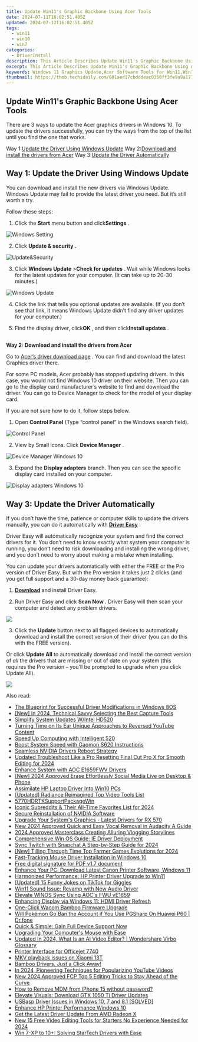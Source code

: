 ```yaml
---
title: Update Win11's Graphic Backbone Using Acer Tools
date: 2024-07-11T16:02:51.405Z
updated: 2024-07-12T16:02:51.405Z
tags:
  - win11
  - win10
  - win7
categories:
  - DriverInstall
description: This Article Describes Update Win11's Graphic Backbone Using Acer Tools
excerpt: This Article Describes Update Win11's Graphic Backbone Using Acer Tools
keywords: Windows 11 Graphics Update,Acer Software Tools for Win11,Win11 Visual Backbone Enhancement,Upgrade PC Graphics Performance,Acer Graphic Optimization Guide,Best Tools to Improve Win11 Graphics,Win11 Graphics Update Tutorial
thumbnail: https://thmb.techidaily.com/681aed17cbdddeac0350ff3fe9a9a1770d531416a3cf82559b42c4110e5fe7f0.jpg
---
```


## Update Win11's Graphic Backbone Using Acer Tools

 There are 3 ways to update the Acer graphics drivers in Windows 10\. To update the drivers successfully, you can try the ways from the top of the list until you find the one that works.

 Way 1:[Update the Driver Using Windows Update](#way1)
 Way 2:[Download and install the drivers from Acer](#way2)
 Way 3:[Update the Driver Automatically](#way3)

## **Way 1: Update the Driver Using Windows Update**

 You can download and install the new drivers via Windows Update. Windows Update may fail to provide the latest driver you need. But it’s still worth a try.

 Follow these steps:  

 1) Click the **Start** menu button and click**Settings** .  

![Windows Setting](https://images.drivereasy.com/wp-content/uploads/2016/04/img_57106435a7634.png)

 2) Click **Update & security**   **.**

![Update&Security](https://images.drivereasy.com/wp-content/uploads/2016/08/img_57a95a1074c91.png)

 3) Click **Windows Update** \>**Check for updates** . Wait while Windows looks for the latest updates for your computer. (It can take up to 20-30 minutes.)

![Windows Update](https://images.drivereasy.com/wp-content/uploads/2016/08/img_57a95a2b53895.png)

 4) Click the link that tells you optional updates are available. (If you don’t see that link, it means Windows Update didn’t find any driver updates for your computer.)  
  
 5) Find the display driver, click**OK** , and then click**Install updates** .

##
  
**Way 2: Download and install the drivers from Acer**

 Go to [Acer’s driver download page](http://www.acer.com/ac/en/US/content/drivers) . You can find and download the latest Graphics driver there.
  
 For some PC models, Acer probably has stopped updating drivers. In this case, you would not find Windows 10 driver on their website. Then you can go to the display card manufacturer’s website to find and download the driver. You can go to Device Manager to check for the model of your display card.
  
 If you are not sure how to do it, follow steps below.  
  
 1) Open **Control Panel** (Type “control panel” in the Windows search field).

![Control Panel](https://images.drivereasy.com/wp-content/uploads/2016/04/img_5710616d048c1.png)

 2) View by Small icons. Click **Device Manager** .  
  
![Device Manager Windows 10](https://images.drivereasy.com/wp-content/uploads/2016/04/img_571061b786d94.png)
  
 3) Expand the **Display adapters** branch. Then you can see the specific display card installed on your computer.  

![Display adapters Windows 10](https://images.drivereasy.com/wp-content/uploads/2016/08/img_57a97af6b272a.jpg)
  
## **Way 3: Update the Driver Automatically**

 If you don’t have the time, patience or computer skills to update the drivers manually, you can do it automatically with **[Driver Easy](https://tools.techidaily.com/drivereasy/download/)**  .

 Driver Easy will automatically recognize your system and find the correct drivers for it. You don’t need to know exactly what system your computer is running, you don’t need to risk downloading and installing the wrong driver, and you don’t need to worry about making a mistake when installing.

 You can update your drivers automatically with either the FREE or the Pro version of Driver Easy. But with the Pro version it takes just 2 clicks (and you get full support and a 30-day money back guarantee):

 1) **[Download](https://tools.techidaily.com/drivereasy/download/)**   and install Driver Easy.

 2) Run Driver Easy and click **Scan Now** . Driver Easy will then scan your computer and detect any problem drivers.

![](https://images.drivereasy.com/wp-content/uploads/2017/09/img_59c8a7b13f6c9.jpg)

 3) Click the **Update** button next to all flagged devices to automatically download and install the correct version of their driver (you can do this with the FREE version).

 Or click **Update All**  to automatically download and install the correct version of _all_   the drivers that are missing or out of date on your system (this requires the Pro version – you’ll be prompted to upgrade when you click Update All).

![](https://images.drivereasy.com/wp-content/uploads/2017/09/img_59c8a7bb0bf63.jpg)

<ins class="adsbygoogle"
     style="display:block"
     data-ad-format="autorelaxed"
     data-ad-client="ca-pub-7571918770474297"
     data-ad-slot="1223367746"></ins>



<ins class="adsbygoogle"
     style="display:block"
     data-ad-client="ca-pub-7571918770474297"
     data-ad-slot="8358498916"
     data-ad-format="auto"
     data-full-width-responsive="true"></ins>



<span class="atpl-alsoreadstyle">Also read:</span>
<div><ul>
<li><a href="https://driver-install.techidaily.com/the-blueprint-for-successful-driver-modifications-in-windows-8os/"><u>The Blueprint for Successful Driver Modifications in Windows 8OS</u></a></li>
<li><a href="https://screen-video-capture.techidaily.com/new-in-2024-technical-savvy-selecting-the-best-capture-tools/"><u>[New] In 2024, Technical Savvy  Selecting the Best Capture Tools</u></a></li>
<li><a href="https://driver-install.techidaily.com/simplify-system-updates-wintel-hd520/"><u>Simplify System Updates W/Intel HD520</u></a></li>
<li><a href="https://youtube-videos.techidaily.com/turning-time-on-its-ear-unique-approaches-to-reversed-youtube-content/"><u>Turning Time on Its Ear  Unique Approaches to Reversed YouTube Content</u></a></li>
<li><a href="https://driver-install.techidaily.com/speed-up-computing-with-intelligent-520/"><u>Speed Up Computing with Intelligent 520</u></a></li>
<li><a href="https://driver-install.techidaily.com/boost-system-speed-with-gaomon-s620-instructions/"><u>Boost System Speed with Gaomon S620 Instructions</u></a></li>
<li><a href="https://driver-install.techidaily.com/seamless-nvidia-drivers-reboot-strategy/"><u>Seamless NVIDIA Drivers Reboot Strategy</u></a></li>
<li><a href="https://video-ai-editor.techidaily.com/updated-troubleshoot-like-a-pro-resetting-final-cut-pro-x-for-smooth-editing-for-2024/"><u>Updated Troubleshoot Like a Pro Resetting Final Cut Pro X for Smooth Editing for 2024</u></a></li>
<li><a href="https://driver-install.techidaily.com/enhance-system-with-aoc-e1659fwv-drivers/"><u>Enhance System with AOC E1659FWV Drivers</u></a></li>
<li><a href="https://facebook-videos.techidaily.com/new-2024-approved-erase-effortlessly-social-media-live-on-desktop-and-phone/"><u>[New] 2024 Approved  Erase Effortlessly  Social Media Live on Desktop & Phone</u></a></li>
<li><a href="https://driver-install.techidaily.com/assimilate-hp-laptop-driver-into-win10-pcs/"><u>Assimilate HP Laptop Driver Into Win10 PCs</u></a></li>
<li><a href="https://extra-support.techidaily.com/updated-radiance-reimagined-top-video-tools-list/"><u>[Updated] Radiance Reimagined  Top Video Tools List</u></a></li>
<li><a href="https://driver-install.techidaily.com/5770hdrtksupportpackagewin/"><u>5770HDRTKSupportPackageWin</u></a></li>
<li><a href="https://some-techniques.techidaily.com/iconic-subreddits-and-their-all-time-favorites-list-for-2024/"><u>Iconic Subreddits & Their All-Time Favorites List for 2024</u></a></li>
<li><a href="https://driver-install.techidaily.com/secure-reinstallation-of-nvidia-software/"><u>Secure Reinstallation of NVIDIA Software</u></a></li>
<li><a href="https://driver-install.techidaily.com/upgrade-your-systems-graphics-latest-drivers-for-rx-570/"><u>Upgrade Your System's Graphics - Latest Drivers for RX 570</u></a></li>
<li><a href="https://audio-shaping.techidaily.com/new-2024-approved-quick-and-easy-vocal-removal-in-audacity-a-guide/"><u>New 2024 Approved Quick and Easy Vocal Removal in Audacity A Guide</u></a></li>
<li><a href="https://article-files.techidaily.com/2024-approved-masterclass-creating-alluring-vlogging-storylines/"><u>2024 Approved  Masterclass  Creating Alluring Vlogging Storylines</u></a></li>
<li><a href="https://driver-install.techidaily.com/comprehensive-win-os-guide-ie-driver-deployment/"><u>Comprehensive Win OS Guide: IE Driver Deployment</u></a></li>
<li><a href="https://twitter-videos.techidaily.com/sync-twitch-with-snapchat-a-step-by-step-guide-for-2024/"><u>Sync Twitch with Snapchat  A Step-by-Step Guide for 2024</u></a></li>
<li><a href="https://on-screen-recording.techidaily.com/new-tilling-through-time-top-farmer-games-evolutions-for-2024/"><u>[New] Tilling Through Time  Top Farmer Games Evolutions for 2024</u></a></li>
<li><a href="https://driver-install.techidaily.com/fast-tracking-mouse-driver-installation-in-windows-10/"><u>Fast-Tracking Mouse Driver Installation in Windows 10</u></a></li>
<li><a href="https://phone-solutions.techidaily.com/free-digital-signature-for-pdf-v17-document-by-ldigisigner-sign-a-pdf-sign-a-pdf/"><u>Free digital signature for PDF v1.7 document</u></a></li>
<li><a href="https://driver-install.techidaily.com/enhance-your-pc-download-latest-canon-printer-software-windows-11/"><u>Enhance Your PC: Download Latest Canon Printer Software, Windows 11</u></a></li>
<li><a href="https://driver-install.techidaily.com/harmonized-performance-hp-printer-driver-upgrade-to-win11/"><u>Harmonized Performance: HP Printer Driver Upgrade to Win11</u></a></li>
<li><a href="https://tiktok-clips.techidaily.com/updated-15-funny-jokes-on-tiktok-for-giggles/"><u>[Updated] 15 Funny Jokes on TikTok for Giggles</u></a></li>
<li><a href="https://driver-install.techidaily.com/win11-sound-issue-revamp-with-new-audio-driver/"><u>Win11 Sound Issue: Revamp with New Audio Driver</u></a></li>
<li><a href="https://driver-install.techidaily.com/elevate-winos-sync-using-aocs-fwu-ve1659/"><u>Elevate WINOS Sync Using AOC's FWU vE1659</u></a></li>
<li><a href="https://driver-install.techidaily.com/enhancing-display-via-windows-11-hdmi-driver-refresh/"><u>Enhancing Display via Windows 11: HDMI Driver Refresh</u></a></li>
<li><a href="https://driver-install.techidaily.com/one-click-wacom-bamboo-firmware-upgrade/"><u>One-Click Wacom Bamboo Firmware Upgrade</u></a></li>
<li><a href="https://android-pokemon-go.techidaily.com/will-pokemon-go-ban-the-account-if-you-use-pgsharp-on-huawei-p60-drfone-by-drfone-virtual-android/"><u>Will Pokémon Go Ban the Account if You Use PGSharp On Huawei P60 | Dr.fone</u></a></li>
<li><a href="https://driver-install.techidaily.com/1720062652771-quick-and-simple-gain-full-device-support-now/"><u>Quick & Simple: Gain Full Device Support Now</u></a></li>
<li><a href="https://driver-install.techidaily.com/upgrading-your-computers-mouse-with-ease/"><u>Upgrading Your Computer's Mouse with Ease</u></a></li>
<li><a href="https://ai-voice-clone.techidaily.com/updated-in-2024-what-is-an-ai-video-editor-wondershare-virbo-glossary/"><u>Updated In 2024, What Is an AI Video Editor? | Wondershare Virbo Glossary</u></a></li>
<li><a href="https://driver-install.techidaily.com/printer-interface-for-officejet-7740/"><u>Printer Interface for Officejet 7740</u></a></li>
<li><a href="https://review-topics.techidaily.com/mkv-playback-issues-on-xiaomi-13t-by-aiseesoft-video-converter-play-mkv-on-android/"><u>MKV playback issues on Xiaomi 13T</u></a></li>
<li><a href="https://driver-install.techidaily.com/bamboo-drivers-just-a-click-away/"><u>Bamboo Drivers, Just a Click Away!</u></a></li>
<li><a href="https://youtube-stream.techidaily.com/in-2024-pioneering-techniques-for-popularizing-youtube-videos/"><u>In 2024, Pioneering Techniques for Popularizing YouTube Videos</u></a></li>
<li><a href="https://video-creation-software.techidaily.com/new-2024-approved-fcp-top-5-editing-tricks-to-stay-ahead-of-the-curve/"><u>New 2024 Approved FCP Top 5 Editing Tricks to Stay Ahead of the Curve</u></a></li>
<li><a href="https://blog-min.techidaily.com/how-to-remove-mdm-from-iphone-15-without-password-by-drfone-ios-unlock-ios-unlock/"><u>How to Remove MDM from iPhone 15 without password?</u></a></li>
<li><a href="https://driver-install.techidaily.com/elevate-visuals-download-gtx-1050-ti-driver-updates/"><u>Elevate Visuals: Download GTX 1050 Ti Driver Updates</u></a></li>
<li><a href="https://driver-install.techidaily.com/usbasp-driver-issues-in-windows-10-7-and-81-solved/"><u>USBasp Driver Issues in Windows 10, 7 and 8.1 [SOLVED]</u></a></li>
<li><a href="https://driver-install.techidaily.com/enhance-hp-printer-performance-windows-10/"><u>Enhance HP Printer Performance Windows 10</u></a></li>
<li><a href="https://driver-install.techidaily.com/get-the-latest-driver-update-from-amd-radeon-x/"><u>Get the Latest Driver Update From AMD Radeon X</u></a></li>
<li><a href="https://ai-driven-video-production.techidaily.com/new-15-free-video-editing-tools-for-starters-no-experience-needed-for-2024/"><u>New 15 Free Video Editing Tools for Starters No Experience Needed for 2024</u></a></li>
<li><a href="https://driver-install.techidaily.com/win-7-xp-to-10plus-solving-startech-drivers-with-ease/"><u>Win 7-XP to 10+: Solving StarTech Drivers with Ease</u></a></li>
</ul></div>
